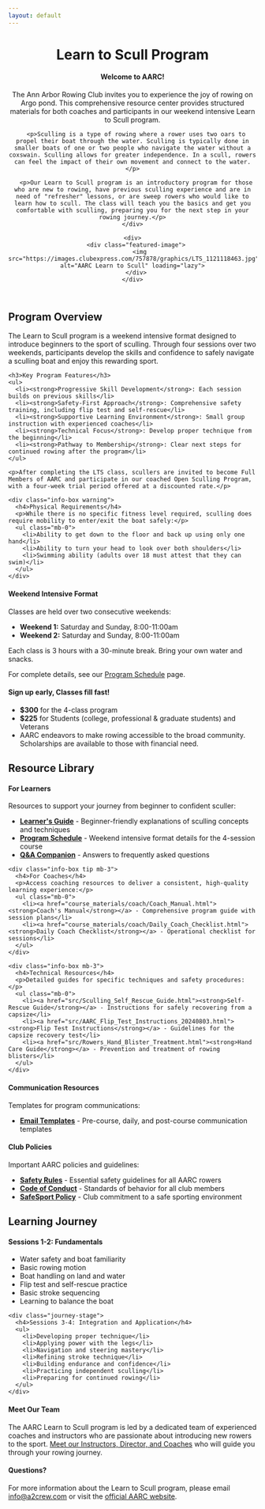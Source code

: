 ```yaml
---
layout: default
---
```


<header class="page-intro">
  <h1>Learn to Scull Program</h1>
  
  <div class="two-col-grid align-center">
    <div>
      <div class="info-box note">
        <h4>Welcome to AARC!</h4>
        <p>The Ann Arbor Rowing Club invites you to experience the joy of rowing on Argo pond. This comprehensive resource center provides structured materials for both coaches and participants in our weekend intensive Learn to Scull program.</p>
      </div>
      
      <p>Sculling is a type of rowing where a rower uses two oars to propel their boat through the water. Sculling is typically done in smaller boats of one or two people who navigate the water without a coxswain. Sculling allows for greater independence. In a scull, rowers can feel the impact of their own movement and connect to the water.</p>
      
      <p>Our Learn to Scull program is an introductory program for those who are new to rowing, have previous sculling experience and are in need of "refresher" lessons, or are sweep rowers who would like to learn how to scull. The class will teach you the basics and get you comfortable with sculling, preparing you for the next step in your rowing journey.</p>
    </div>
    
    <div>
      <div class="featured-image">
        <img src="https://images.clubexpress.com/757878/graphics/LTS_1121118463.jpg" alt="AARC Learn to Scull" loading="lazy">
      </div>
    </div>
  </div>
</header>

<section class="program-overview">
  <h2>Program Overview</h2>

<div class="two-col-grid">
  <div>
    <p>The Learn to Scull program is a weekend intensive format designed to introduce beginners to the sport of sculling. Through four sessions over two weekends, participants develop the skills and confidence to safely navigate a sculling boat and enjoy this rewarding sport.</p>
    
    <h3>Key Program Features</h3>
    <ul>
      <li><strong>Progressive Skill Development</strong>: Each session builds on previous skills</li>
      <li><strong>Safety-First Approach</strong>: Comprehensive safety training, including flip test and self-rescue</li>
      <li><strong>Supportive Learning Environment</strong>: Small group instruction with experienced coaches</li>
      <li><strong>Technical Focus</strong>: Develop proper technique from the beginning</li>
      <li><strong>Pathway to Membership</strong>: Clear next steps for continued rowing after the program</li>
    </ul>
    
    <p>After completing the LTS class, scullers are invited to become Full Members of AARC and participate in our coached Open Sculling Program, with a four-week trial period offered at a discounted rate.</p>
    
    <div class="info-box warning">
      <h4>Physical Requirements</h4>
      <p>While there is no specific fitness level required, sculling does require mobility to enter/exit the boat safely:</p>
      <ul class="mb-0">
        <li>Ability to get down to the floor and back up using only one hand</li>
        <li>Ability to turn your head to look over both shoulders</li>
        <li>Swimming ability (adults over 18 must attest that they can swim)</li>
      </ul>
    </div>
  </div>
  
  <div class="info-box tip">
    <h4>Weekend Intensive Format</h4>
    <p>Classes are held over two consecutive weekends:</p>
    <ul class="mb-0">
      <li><strong>Weekend 1:</strong> Saturday and Sunday, 8:00-11:00am</li>
      <li><strong>Weekend 2:</strong> Saturday and Sunday, 8:00-11:00am</li>
    </ul>
    <p>Each class is 3 hours with a 30-minute break. Bring your own water and snacks.</p>
    <p>For complete details, see our <a href="course_materials/learner/Program_Schedule.html">Program Schedule</a> page.</p>
  </div>
</div>

<div class="info-box aarc">
  <h4>Sign up early, Classes fill fast!</h4>
  <ul class="mb-0">
    <li><strong>$300</strong> for the 4-class program</li>
    <li><strong>$225</strong> for Students (college, professional & graduate students) and Veterans</li>
    <li>AARC endeavors to make rowing accessible to the broad community. Scholarships are available to those with financial need.</li>
  </ul>
</div>

<section class="resource-library">
  <h2>Resource Library</h2>

  <div class="three-col-grid">
    <div class="info-box note mb-3">
      <h4>For Learners</h4>
      <p>Resources to support your journey from beginner to confident sculler:</p>
      <ul class="mb-0">
        <li><a href="course_materials/learner/Learner_Guide.html"><strong>Learner's Guide</strong></a> - Beginner-friendly explanations of sculling concepts and techniques</li>
        <li><a href="course_materials/learner/Program_Schedule.html"><strong>Program Schedule</strong></a> - Weekend intensive format details for the 4-session course</li>
        <li><a href="course_materials/learner/QA_Companion.html"><strong>Q&A Companion</strong></a> - Answers to frequently asked questions</li>
      </ul>
    </div>
    
    <div class="info-box tip mb-3">
      <h4>For Coaches</h4>
      <p>Access coaching resources to deliver a consistent, high-quality learning experience:</p>
      <ul class="mb-0">
        <li><a href="course_materials/coach/Coach_Manual.html"><strong>Coach's Manual</strong></a> - Comprehensive program guide with session plans</li>
        <li><a href="course_materials/coach/Daily_Coach_Checklist.html"><strong>Daily Coach Checklist</strong></a> - Operational checklist for sessions</li>
      </ul>
    </div>
    
    <div class="info-box mb-3">
      <h4>Technical Resources</h4>
      <p>Detailed guides for specific techniques and safety procedures:</p>
      <ul class="mb-0">
        <li><a href="src/Sculling_Self_Rescue_Guide.html"><strong>Self-Rescue Guide</strong></a> - Instructions for safely recovering from a capsize</li>
        <li><a href="src/AARC_Flip_Test_Instructions_20240803.html"><strong>Flip Test Instructions</strong></a> - Guidelines for the capsize recovery test</li>
        <li><a href="src/Rowers_Hand_Blister_Treatment.html"><strong>Hand Care Guide</strong></a> - Prevention and treatment of rowing blisters</li>
      </ul>
    </div>
  </div>

<div class="two-col-grid">
  <div class="info-box mb-3">
    <h4>Communication Resources</h4>
    <p>Templates for program communications:</p>
    <ul class="mb-0">
      <li><a href="course_materials/communication/Email_Templates.html"><strong>Email Templates</strong></a> - Pre-course, daily, and post-course communication templates</li>
    </ul>
  </div>

  <div class="info-box warning mb-3">
    <h4>Club Policies</h4>
    <p>Important AARC policies and guidelines:</p>
    <ul class="mb-0">
      <li><a href="src/AARC_Safety_Rules.pdf" target="_blank"><strong>Safety Rules</strong></a> - Essential safety guidelines for all AARC rowers</li>
      <li><a href="src/AARC_Code_of_Conduct_2025-02-26.pdf" target="_blank"><strong>Code of Conduct</strong></a> - Standards of behavior for all club members</li>
      <li><a href="src/AARCSafeSport_2015-01-18.pdf" target="_blank"><strong>SafeSport Policy</strong></a> - Club commitment to a safe sporting environment</li>
    </ul>
  </div>
</div>

<section class="learning-journey">
  <h2>Learning Journey</h2>
  
  <div class="two-col-grid">
    <div class="journey-stage">
      <h4>Sessions 1-2: Fundamentals</h4>
      <ul>
        <li>Water safety and boat familiarity</li>
        <li>Basic rowing motion</li>
        <li>Boat handling on land and water</li>
        <li>Flip test and self-rescue practice</li>
        <li>Basic stroke sequencing</li>
        <li>Learning to balance the boat</li>
      </ul>
    </div>
    
    <div class="journey-stage">
      <h4>Sessions 3-4: Integration and Application</h4>
      <ul>
        <li>Developing proper technique</li>
        <li>Applying power with the legs</li>
        <li>Navigation and steering mastery</li>
        <li>Refining stroke technique</li>
        <li>Building endurance and confidence</li>
        <li>Practicing independent sculling</li>
        <li>Preparing for continued rowing</li>
      </ul>
    </div>
  </div>
</section>

<div class="info-box aarc">
  <h4>Meet Our Team</h4>
<p>The AARC Learn to Scull program is led by a dedicated team of experienced coaches and instructors who are passionate about introducing new rowers to the sport. <a href="{{ site.baseurl }}/team/">Meet our Instructors, Director, and Coaches</a> who will guide you through your rowing journey.</p>
</div>

<div class="info-box note">
  <h4>Questions?</h4>
  <p>For more information about the Learn to Scull program, please email <a href="mailto:info@a2crew.com">info@a2crew.com</a> or visit the <a href="https://aarc.clubexpress.com/content.aspx?page_id=22&club_id=757878&module_id=201828" target="_blank">official AARC website</a>.</p>
</div>

